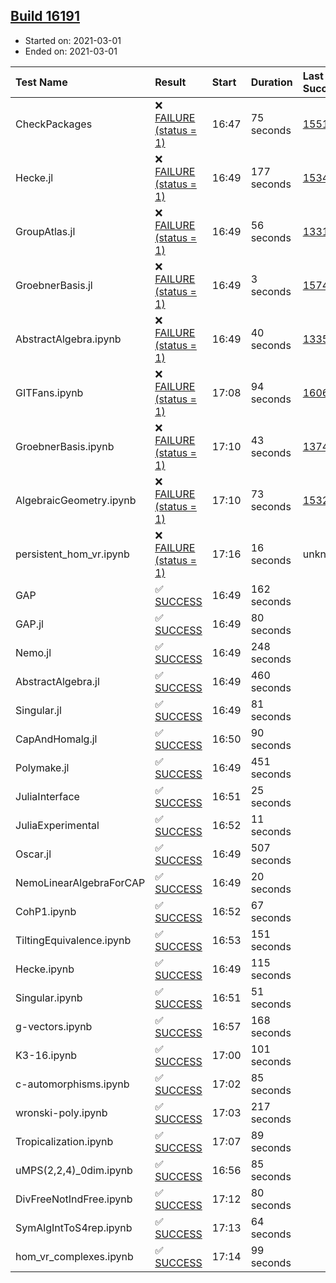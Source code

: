## [Build 16191](https://oscarci.mathematik.uni-kl.de/job/oscar/16191/)

* Started on: 2021-03-01
* Ended on: 2021-03-01

| Test Name    | Result | Start | Duration | Last Success | First Failure |
|:-------------|:-------|:------|:---------|:-------------|:--------------|
| CheckPackages | ❌ [FAILURE (status = 1)](https://oscarci.mathematik.uni-kl.de/job/oscar/16191/artifact/logs/build-16191/CheckPackages.log) | 16:47 | 75 seconds | [15514](https://oscarci.mathematik.uni-kl.de/job/oscar/15514/) | [15515](https://oscarci.mathematik.uni-kl.de/job/oscar/15515/) |
| Hecke.jl | ❌ [FAILURE (status = 1)](https://oscarci.mathematik.uni-kl.de/job/oscar/16191/artifact/logs/build-16191/Hecke.jl.log) | 16:49 | 177 seconds | [15344](https://oscarci.mathematik.uni-kl.de/job/oscar/15344/) | [15348](https://oscarci.mathematik.uni-kl.de/job/oscar/15348/) |
| GroupAtlas.jl | ❌ [FAILURE (status = 1)](https://oscarci.mathematik.uni-kl.de/job/oscar/16191/artifact/logs/build-16191/GroupAtlas.jl.log) | 16:49 | 56 seconds | [13311](https://oscarci.mathematik.uni-kl.de/job/oscar/13311/) | [13312](https://oscarci.mathematik.uni-kl.de/job/oscar/13312/) |
| GroebnerBasis.jl | ❌ [FAILURE (status = 1)](https://oscarci.mathematik.uni-kl.de/job/oscar/16191/artifact/logs/build-16191/GroebnerBasis.jl.log) | 16:49 | 3 seconds | [15745](https://oscarci.mathematik.uni-kl.de/job/oscar/15745/) | [15746](https://oscarci.mathematik.uni-kl.de/job/oscar/15746/) |
| AbstractAlgebra.ipynb | ❌ [FAILURE (status = 1)](https://oscarci.mathematik.uni-kl.de/job/oscar/16191/artifact/logs/build-16191/AbstractAlgebra.ipynb.log) | 16:49 | 40 seconds | [13355](https://oscarci.mathematik.uni-kl.de/job/oscar/13355/) | [13356](https://oscarci.mathematik.uni-kl.de/job/oscar/13356/) |
| GITFans.ipynb | ❌ [FAILURE (status = 1)](https://oscarci.mathematik.uni-kl.de/job/oscar/16191/artifact/logs/build-16191/GITFans.ipynb.log) | 17:08 | 94 seconds | [16068](https://oscarci.mathematik.uni-kl.de/job/oscar/16068/) | [16069](https://oscarci.mathematik.uni-kl.de/job/oscar/16069/) |
| GroebnerBasis.ipynb | ❌ [FAILURE (status = 1)](https://oscarci.mathematik.uni-kl.de/job/oscar/16191/artifact/logs/build-16191/GroebnerBasis.ipynb.log) | 17:10 | 43 seconds | [13748](https://oscarci.mathematik.uni-kl.de/job/oscar/13748/) | [13749](https://oscarci.mathematik.uni-kl.de/job/oscar/13749/) |
| AlgebraicGeometry.ipynb | ❌ [FAILURE (status = 1)](https://oscarci.mathematik.uni-kl.de/job/oscar/16191/artifact/logs/build-16191/AlgebraicGeometry.ipynb.log) | 17:10 | 73 seconds | [15322](https://oscarci.mathematik.uni-kl.de/job/oscar/15322/) | [15323](https://oscarci.mathematik.uni-kl.de/job/oscar/15323/) |
| persistent_hom_vr.ipynb | ❌ [FAILURE (status = 1)](https://oscarci.mathematik.uni-kl.de/job/oscar/16191/artifact/logs/build-16191/persistent_hom_vr.ipynb.log) | 17:16 | 16 seconds | unknown | unknown |
| GAP | ✅ [SUCCESS](https://oscarci.mathematik.uni-kl.de/job/oscar/16191/artifact/logs/build-16191/GAP.log) | 16:49 | 162 seconds |  |  |
| GAP.jl | ✅ [SUCCESS](https://oscarci.mathematik.uni-kl.de/job/oscar/16191/artifact/logs/build-16191/GAP.jl.log) | 16:49 | 80 seconds |  |  |
| Nemo.jl | ✅ [SUCCESS](https://oscarci.mathematik.uni-kl.de/job/oscar/16191/artifact/logs/build-16191/Nemo.jl.log) | 16:49 | 248 seconds |  |  |
| AbstractAlgebra.jl | ✅ [SUCCESS](https://oscarci.mathematik.uni-kl.de/job/oscar/16191/artifact/logs/build-16191/AbstractAlgebra.jl.log) | 16:49 | 460 seconds |  |  |
| Singular.jl | ✅ [SUCCESS](https://oscarci.mathematik.uni-kl.de/job/oscar/16191/artifact/logs/build-16191/Singular.jl.log) | 16:49 | 81 seconds |  |  |
| CapAndHomalg.jl | ✅ [SUCCESS](https://oscarci.mathematik.uni-kl.de/job/oscar/16191/artifact/logs/build-16191/CapAndHomalg.jl.log) | 16:50 | 90 seconds |  |  |
| Polymake.jl | ✅ [SUCCESS](https://oscarci.mathematik.uni-kl.de/job/oscar/16191/artifact/logs/build-16191/Polymake.jl.log) | 16:49 | 451 seconds |  |  |
| JuliaInterface | ✅ [SUCCESS](https://oscarci.mathematik.uni-kl.de/job/oscar/16191/artifact/logs/build-16191/JuliaInterface.log) | 16:51 | 25 seconds |  |  |
| JuliaExperimental | ✅ [SUCCESS](https://oscarci.mathematik.uni-kl.de/job/oscar/16191/artifact/logs/build-16191/JuliaExperimental.log) | 16:52 | 11 seconds |  |  |
| Oscar.jl | ✅ [SUCCESS](https://oscarci.mathematik.uni-kl.de/job/oscar/16191/artifact/logs/build-16191/Oscar.jl.log) | 16:49 | 507 seconds |  |  |
| NemoLinearAlgebraForCAP | ✅ [SUCCESS](https://oscarci.mathematik.uni-kl.de/job/oscar/16191/artifact/logs/build-16191/NemoLinearAlgebraForCAP.log) | 16:49 | 20 seconds |  |  |
| CohP1.ipynb | ✅ [SUCCESS](https://oscarci.mathematik.uni-kl.de/job/oscar/16191/artifact/logs/build-16191/CohP1.ipynb.log) | 16:52 | 67 seconds |  |  |
| TiltingEquivalence.ipynb | ✅ [SUCCESS](https://oscarci.mathematik.uni-kl.de/job/oscar/16191/artifact/logs/build-16191/TiltingEquivalence.ipynb.log) | 16:53 | 151 seconds |  |  |
| Hecke.ipynb | ✅ [SUCCESS](https://oscarci.mathematik.uni-kl.de/job/oscar/16191/artifact/logs/build-16191/Hecke.ipynb.log) | 16:49 | 115 seconds |  |  |
| Singular.ipynb | ✅ [SUCCESS](https://oscarci.mathematik.uni-kl.de/job/oscar/16191/artifact/logs/build-16191/Singular.ipynb.log) | 16:51 | 51 seconds |  |  |
| g-vectors.ipynb | ✅ [SUCCESS](https://oscarci.mathematik.uni-kl.de/job/oscar/16191/artifact/logs/build-16191/g-vectors.ipynb.log) | 16:57 | 168 seconds |  |  |
| K3-16.ipynb | ✅ [SUCCESS](https://oscarci.mathematik.uni-kl.de/job/oscar/16191/artifact/logs/build-16191/K3-16.ipynb.log) | 17:00 | 101 seconds |  |  |
| c-automorphisms.ipynb | ✅ [SUCCESS](https://oscarci.mathematik.uni-kl.de/job/oscar/16191/artifact/logs/build-16191/c-automorphisms.ipynb.log) | 17:02 | 85 seconds |  |  |
| wronski-poly.ipynb | ✅ [SUCCESS](https://oscarci.mathematik.uni-kl.de/job/oscar/16191/artifact/logs/build-16191/wronski-poly.ipynb.log) | 17:03 | 217 seconds |  |  |
| Tropicalization.ipynb | ✅ [SUCCESS](https://oscarci.mathematik.uni-kl.de/job/oscar/16191/artifact/logs/build-16191/Tropicalization.ipynb.log) | 17:07 | 89 seconds |  |  |
| uMPS(2,2,4)_0dim.ipynb | ✅ [SUCCESS](https://oscarci.mathematik.uni-kl.de/job/oscar/16191/artifact/logs/build-16191/uMPS-2-2-4-_0dim.ipynb.log) | 16:56 | 85 seconds |  |  |
| DivFreeNotIndFree.ipynb | ✅ [SUCCESS](https://oscarci.mathematik.uni-kl.de/job/oscar/16191/artifact/logs/build-16191/DivFreeNotIndFree.ipynb.log) | 17:12 | 80 seconds |  |  |
| SymAlgIntToS4rep.ipynb | ✅ [SUCCESS](https://oscarci.mathematik.uni-kl.de/job/oscar/16191/artifact/logs/build-16191/SymAlgIntToS4rep.ipynb.log) | 17:13 | 64 seconds |  |  |
| hom_vr_complexes.ipynb | ✅ [SUCCESS](https://oscarci.mathematik.uni-kl.de/job/oscar/16191/artifact/logs/build-16191/hom_vr_complexes.ipynb.log) | 17:14 | 99 seconds |  |  |
